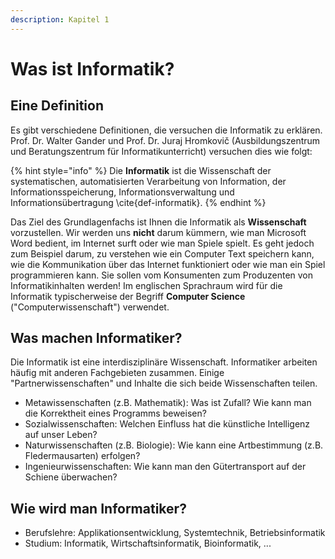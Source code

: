```yaml
---
description: Kapitel 1
---
```


# Was ist Informatik?

## Eine Definition

Es gibt verschiedene Definitionen, die versuchen die Informatik zu erklären. Prof. Dr. Walter Gander und Prof. Dr. Juraj Hromkovič (Ausbildungszentrum und Beratungszentrum für Informatikunterricht) versuchen dies wie folgt:

{% hint style="info" %}
Die **Informatik** ist die Wissenschaft der systematischen, automatisierten Verarbeitung von Information, der Informationsspeicherung, Informationsverwaltung und Informationsübertragung \cite{def-informatik}.
{% endhint %}

Das Ziel des Grundlagenfachs ist Ihnen die Informatik als **Wissenschaft** vorzustellen. Wir werden uns **nicht** darum kümmern, wie man Microsoft Word bedient, im Internet surft oder wie man Spiele spielt. Es geht jedoch zum Beispiel darum, zu verstehen wie ein Computer Text speichern kann, wie die Kommunikation über das Internet funktioniert oder wie man ein Spiel programmieren kann. Sie sollen vom Konsumenten zum Produzenten von Informatikinhalten werden! Im englischen Sprachraum wird für die Informatik typischerweise der Begriff **Computer Science** ("Computerwissenschaft") verwendet.

## Was machen Informatiker?

Die Informatik ist eine interdisziplinäre Wissenschaft. Informatiker arbeiten häufig mit anderen Fachgebieten zusammen. Einige "Partnerwissenschaften" und Inhalte die sich beide Wissenschaften teilen.

* Metawissenschaften (z.B. Mathematik): Was ist Zufall? Wie kann man die Korrektheit eines Programms beweisen?
* Sozialwissenschaften: Welchen Einfluss hat die künstliche Intelligenz auf unser Leben?
* Naturwissenschaften (z.B. Biologie): Wie kann eine Artbestimmung (z.B. Fledermausarten) erfolgen?
* Ingenieurwissenschaften: Wie kann man den Gütertransport auf der Schiene überwachen?

## Wie wird man Informatiker?

* Berufslehre: Applikationsentwicklung, Systemtechnik, Betriebsinformatik
* Studium: Informatik, Wirtschaftsinformatik, Bioinformatik, ...



